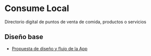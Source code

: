 # Consume Local

Directorio digital de puntos de venta de comida, productos o servicios

## Diseño base
 
- [Propuesta de diseño y flujo de la App](https://miro.com/app/board/o9J_ktv22zI=/)
